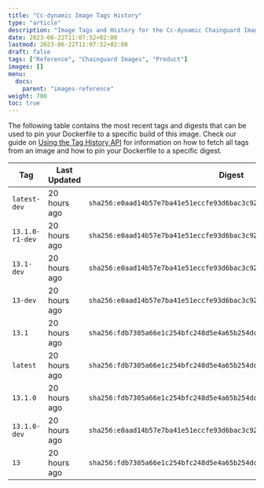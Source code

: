 ```yaml
---
title: "Cc-dynamic Image Tags History"
type: "article"
description: "Image Tags and History for the Cc-dynamic Chainguard Image"
date: 2023-06-22T11:07:52+02:00
lastmod: 2023-06-22T11:07:52+02:00
draft: false
tags: ["Reference", "Chainguard Images", "Product"]
images: []
menu:
  docs:
    parent: "images-reference"
weight: 700
toc: true
---
```


The following table contains the most recent tags and digests that can be used to pin your Dockerfile to a specific build of this image. Check our guide on [Using the Tag History API](/chainguard/chainguard-images/using-the-tag-history-api/) for information on how to fetch all tags from an image and how to pin your Dockerfile to a specific digest.

| Tag             | Last Updated | Digest                                                                    |
|-----------------|--------------|---------------------------------------------------------------------------|
| `latest-dev`    | 20 hours ago | `sha256:e0aad14b57e7ba41e51eccfe93d6bac3c928a34cb2d8e056a69869e074f83f01` |
| `13.1.0-r1-dev` | 20 hours ago | `sha256:e0aad14b57e7ba41e51eccfe93d6bac3c928a34cb2d8e056a69869e074f83f01` |
| `13.1-dev`      | 20 hours ago | `sha256:e0aad14b57e7ba41e51eccfe93d6bac3c928a34cb2d8e056a69869e074f83f01` |
| `13-dev`        | 20 hours ago | `sha256:e0aad14b57e7ba41e51eccfe93d6bac3c928a34cb2d8e056a69869e074f83f01` |
| `13.1`          | 20 hours ago | `sha256:fdb7305a66e1c254bfc248d5e4a65b254dc7c5dcc1e6cdb97b391efb3bfcc1b1` |
| `latest`        | 20 hours ago | `sha256:fdb7305a66e1c254bfc248d5e4a65b254dc7c5dcc1e6cdb97b391efb3bfcc1b1` |
| `13.1.0`        | 20 hours ago | `sha256:fdb7305a66e1c254bfc248d5e4a65b254dc7c5dcc1e6cdb97b391efb3bfcc1b1` |
| `13.1.0-dev`    | 20 hours ago | `sha256:e0aad14b57e7ba41e51eccfe93d6bac3c928a34cb2d8e056a69869e074f83f01` |
| `13`            | 20 hours ago | `sha256:fdb7305a66e1c254bfc248d5e4a65b254dc7c5dcc1e6cdb97b391efb3bfcc1b1` |
